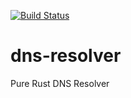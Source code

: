 [![Build Status](https://travis-ci.org/Ragnaroek/dns-resolver.svg?branch=master)](https://travis-ci.org/Ragnaroek/dns-resolver)

# dns-resolver
Pure Rust DNS Resolver
